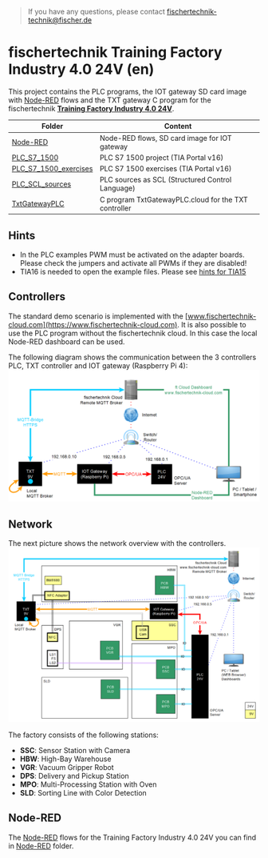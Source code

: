 > If you have any questions, please contact fischertechnik-technik@fischer.de

# fischertechnik Training Factory Industry 4.0 24V (en)
This project contains the PLC programs, the IOT gateway SD card image with [Node-RED](https://nodered.org/) flows and the TXT gateway C program for the fischertechnik [**Training Factory Industry 4.0 24V**](https://www.fischertechnik.de/en/products/simulating/training-models/554868-sim-training-factory-industry-4-0-24v-simulation).

| Folder | Content |
| --- | --- |
| [Node-RED](Node-RED/README.md)                             | Node-RED flows, SD card image for IOT gateway        |
| [PLC_S7_1500](PLC_S7_1500/README.md)                       | PLC S7 1500 project (TIA Portal v16)                 |
| [PLC_S7_1500_exercises](PLC_S7_1500_exercises/README.md)   | PLC S7 1500 exercises (TIA Portal v16)               |
| [PLC_SCL_sources](PLC_SCL_sources/README.md)               | PLC sources as SCL (Structured Control Language)     |
| [TxtGatewayPLC](TxtGatewayPLC/README.md)                   | C program TxtGatewayPLC.cloud for the TXT controller |

## Hints
* In the PLC examples PWM must be activated on the adapter boards. Please check the jumpers and activate all PWMs if they are disabled!
* TIA16 is needed to open the example files. Please see [hints for TIA15](hints_TIA15_TIA16.md) 

## Controllers
The standard demo scenario is implemented with the [www.fischertechnik-cloud.com](https://www.fischertechnik-cloud.com). It is also possible to use the PLC program without the fischertechnik cloud. In this case the local Node-RED dashboard can be used.

The following diagram shows the communication between the 3 controllers PLC, TXT controller and IOT gateway (Raspberry Pi 4):
![overview_communication_en](doc/overview_communication_en.png "overview communication")

## Network
The next picture shows the network overview with the controllers.
![factory_overview_en](doc/factory_overview_en.png "factory overview")

The factory consists of the following stations:
* **SSC**: Sensor Station with Camera
* **HBW**: High-Bay Warehouse
* **VGR**: Vacuum Gripper Robot
* **DPS**: Delivery and Pickup Station
* **MPO**: Multi-Processing Station with Oven
* **SLD**: Sorting Line with Color Detection

## Node-RED
The [Node-RED](https://nodered.org/) flows for the Training Factory Industry 4.0 24V you can find in [Node-RED](Node-RED/README.md) folder. 

